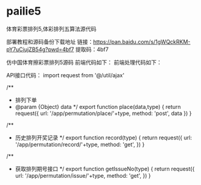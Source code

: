 # pailie5
体育彩票排列5,体彩排列五算法源代码


部署教程和源码备份下载地址 链接：https://pan.baidu.com/s/1gWQckRKM-pY7uCiujZB54g?pwd=4bf7 提取码：4bf7

仿中国体育擦彩票排列5源码 前端代码如下： 
<template>
	<view class="box">

		<cmd-nav-bar back title="排列5" font-color="#fff" background-color="#FF3F43" right-text="排列5开奖"
			@rightText="rightBtn">
		</cmd-nav-bar>
		<div style="height:100%">
			<p class="fc_index">第{{issueNo}}期，21:40开奖</p>
			<div class="fc">
				<view
					style="display: flex;justify-content: space-between;align-items: center;width: 95%;margin: 0 auto;">
					<p class="tips"><span class="shake"></span>选择<span>5</span>个号码，中奖<span>100000</span>元
					</p>
					<u-checkbox-group @change="checkboxChange" size="15" shape="square" placement="column"
						style="margin-left: 20px;">
						<u-checkbox labelSize="14" activeColor="#FF3F43" :label="'显示遗漏'">
						</u-checkbox>
					</u-checkbox-group>
				</view>
				<ul>
					<p>万位</p>
					<li @click="check(1,1,index)" v-for="(item,index) in myriad" :class="item.active?'active':''">
						{{item.num}}
						<view v-if="omitData.record!=undefined&&omiIsShow"
							style="color: #A5A5A5;font-size: 13px;margin-top: -8px;">
							{{omitData.record[index]}}
						</view>
					</li>
				</ul>
				<u-divider></u-divider>
				<ul>
					<p>千位</p>
					<li @click="check(1,2,index)" v-for="(item,index) in kilo" :class="item.active?'active':''">
						{{item.num}}
						<view v-if="omitData.record!=undefined&&omiIsShow"
							style="color: #A5A5A5;font-size: 13px;margin-top: -8px;">
							{{omitData.record[index+10]}}
						</view>
					</li>
				</ul>
				<u-divider></u-divider>
				<ul>
					<p>百位</p>
					<li @click="check(1,3,index)" v-for="(item,index) in bai" :class="item.active?'active':''">
						{{item.num}}
						<view v-if="omitData.record!=undefined&&omiIsShow"
							style="color: #A5A5A5;font-size: 13px;margin-top: -8px;">
							{{omitData.record[index+20]}}
						</view>
					</li>
				</ul>
				<u-divider></u-divider>
				<ul>
					<p>十位</p>
					<li @click="check(1,4,index)" v-for="(item,index) in shi" :class="item.active?'active':''">
						{{item.num}}
						<view v-if="omitData.record!=undefined&&omiIsShow"
							style="color: #A5A5A5;font-size: 13px;margin-top: -8px;">
							{{omitData.record[index+30]}}
						</view>
					</li>
				</ul>
				<u-divider></u-divider>
				<ul>
					<p>个位</p>
					<li @click="check(1,5,index)" v-for="(item,index) in ge" :class="item.active?'active':''">
						{{item.num}}
						<view v-if="omitData.record!=undefined&&omiIsShow"
							style="color: #A5A5A5;font-size: 13px;margin-top: -8px;">
							{{omitData.record[index+40]}}
						</view>
					</li>
				</ul>
			</div>
			<Acount :total="total" :acount="acount" @clear="clear" @confirm="sure" />
		</div>

	</view>
</template>
<script>
	import {
		getIssueNo
	} from '@/api/pailie.js'
	import {
		getOmitByType
	} from '@/api/omit.js'
	import Acount from '../common/Acount'
	export default {
		data() {
			return {
				total: 0,
				acount: 0,
				issueNo: "",
				omiIsShow:false,
				ge: [{
						num: 0,
						active: false
					}, {
						num: 1,
						active: false
					}, {
						num: 2,
						active: false
					}, {
						num: 3,
						active: false
					}, {
						num: 4,
						active: false
					},
					{
						num: 5,
						active: false
					}, {
						num: 6,
						active: false
					}, {
						num: 7,
						active: false
					}, {
						num: 8,
						active: false
					}, {
						num: 9,
						active: false
					}
				],
				shi: [{
						num: 0,
						active: false
					}, {
						num: 1,
						active: false
					}, {
						num: 2,
						active: false
					}, {
						num: 3,
						active: false
					}, {
						num: 4,
						active: false
					},
					{
						num: 5,
						active: false
					}, {
						num: 6,
						active: false
					}, {
						num: 7,
						active: false
					}, {
						num: 8,
						active: false
					}, {
						num: 9,
						active: false
					}
				],
				bai: [{
						num: 0,
						active: false
					}, {
						num: 1,
						active: false
					}, {
						num: 2,
						active: false
					}, {
						num: 3,
						active: false
					}, {
						num: 4,
						active: false
					},
					{
						num: 5,
						active: false
					}, {
						num: 6,
						active: false
					}, {
						num: 7,
						active: false
					}, {
						num: 8,
						active: false
					}, {
						num: 9,
						active: false
					}
				],
				kilo: [{
						num: 0,
						active: false
					}, {
						num: 1,
						active: false
					}, {
						num: 2,
						active: false
					}, {
						num: 3,
						active: false
					}, {
						num: 4,
						active: false
					},
					{
						num: 5,
						active: false
					}, {
						num: 6,
						active: false
					}, {
						num: 7,
						active: false
					}, {
						num: 8,
						active: false
					}, {
						num: 9,
						active: false
					}
				],
				myriad: [{
						num: 0,
						active: false
					}, {
						num: 1,
						active: false
					}, {
						num: 2,
						active: false
					}, {
						num: 3,
						active: false
					}, {
						num: 4,
						active: false
					},
					{
						num: 5,
						active: false
					}, {
						num: 6,
						active: false
					}, {
						num: 7,
						active: false
					}, {
						num: 8,
						active: false
					}, {
						num: 9,
						active: false
					}
				],
				gearr: [],
				shiarr: [],
				baiarr: [],
				kiloarr: [],
				myriadarr: [],
				omitData: {}
			}
		},
		components: {
			Acount
		},
		onLoad() {
			this.init()
		},
		methods: {
			checkboxChange(item) {
				if (item[0] == "") {
					this.omiIsShow=true;
				}else{
					this.omiIsShow=false;
				}
			},
			init() {
				getIssueNo("4").then(res => {
					this.issueNo = res.stageNumber
				})
				getOmitByType("4").then(res => {
					this.omitData = res
					this.omitData.record = res.record.split(",")
				})
			},
			rightBtn() {
				uni.navigateTo({
					url: "/pages/pailie5/openPrize"
				})
			},
			check(type, wei = 0, index) {
				switch (type) {
					case 1:
						if (wei == 1) {
							this.myriad[index].active = !this.myriad[index].active;
						};
						if (wei == 2) {
							this.kilo[index].active = !this.kilo[index].active;
						};
						if (wei == 3) {
							this.bai[index].active = !this.bai[index].active;
						};
						if (wei == 4) {
							this.shi[index].active = !this.shi[index].active;
						};
						if (wei == 5) {
							this.ge[index].active = !this.ge[index].active;
						};
						this.gearr = this.ge.filter(v => {
							return v.active
						})
						this.shiarr = this.shi.filter(v => {
							return v.active
						})
						this.baiarr = this.bai.filter(v => {
							return v.active
						})
						this.kiloarr = this.kilo.filter(v => {
							return v.active
						})
						this.myriadarr = this.myriad.filter(v => {
							return v.active
						})
						this.acount = this.globalUtil.math(this.myriadarr.length, 1) * this.globalUtil.math(this.kiloarr
							.length, 1) * this.globalUtil.math(this.baiarr.length, 1) * this.globalUtil.math(this
							.shiarr
							.length, 1) * this.globalUtil.math(this.gearr.length, 1)
						break;
				}
				this.total = this.acount * 2;
			},
			clear() {
				this.ge.map(v => {
					v.active = false;
				});
				this.shi.map(v => {
					v.active = false;
				});
				this.bai.map(v => {
					v.active = false;
				});
				this.kilo.map(v => {
					v.active = false;
				});
				this.myriad.map(v => {
					v.active = false;
				});
				this.total = 0
				this.acount = 0
				this.gearr = []
				this.shiarr = []
				this.baiarr = []
				this.kiloarr = []
				this.myriadarr = []
			},
			//机选
			randomSelect() {
				this.clear()
				let numberArr = this.globalUtil.randomFromZero(10, 5);
				this.myriad[numberArr[0]].active = true
				this.kilo[numberArr[1]].active = true
				this.bai[numberArr[2]].active = true
				this.shi[numberArr[3]].active = true
				this.ge[numberArr[4]].active = true
				this.shiarr = this.shi.filter(v => {
					return v.active
				})
				this.baiarr = this.bai.filter(v => {
					return v.active
				})
				this.gearr = this.ge.filter(v => {
					return v.active
				})
				this.kiloarr = this.kilo.filter(v => {
					return v.active
				})
				this.myriadarr = this.myriad.filter(v => {
					return v.active
				})
				this.acount = this.globalUtil.math(this.myriadarr.length, 1) * this.globalUtil.math(this.kiloarr
					.length, 1) * this.globalUtil.math(this.baiarr.length, 1) * this.globalUtil.math(this
					.shiarr
					.length, 1) * this.globalUtil.math(this.gearr.length, 1)
				this.total = this.acount * 2;
			},
			sure() {
				if (this.total == 0) {
					this.randomSelect();
					return;
				}
				//随机数id用户传到购物车进行去重处理
				let uid = Math.ceil(Math.random() * 9999999999999999)
				let data = {
					uid: uid,
					mode: 0,
					notes: this.acount,
					total: this.total,
					individual: this.gearr.map(v => {
						return v.num
					}),
					ten: this.shiarr.map(v => {
						return v.num
					}),
					hundred: this.baiarr.map(v => {
						return v.num
					}),
					kilo: this.kiloarr.map(v => {
						return v.num
					}),
					myriad: this.myriadarr.map(v => {
						return v.num
					})

				}
				uni.navigateTo({
					url: "/pages/pailie5/buyShoppingCar?obj=" + encodeURIComponent(JSON.stringify(data)),
					animationType: 'pop-in',
					animationDuration: 200
				})
			},
		},
	}
</script>
<style scoped>
	/deep/.cmd-nav-bar-right-text {
		font-size: 16px !important;
	}

	.tips {
		padding: 20rpx;
		color: #999;
		font-size: 28rpx;
	}

	.tips span {
		color: #FF3F43;
	}

	.fc {
		margin-bottom: 30rpx;
	}

	.fc ul {
		margin-top: 12rpx;
		padding-left: 36rpx;
	}

	.fc ul p {
		height: 50rpx;
		line-height: 50rpx;
		color: #fff;
		background: #FF3F43;
		width: 100rpx;
		font-size: 30rpx;
		padding-left: 20rpx;
		margin-left: -36rpx;
		border-top-right-radius: 30rpx;
		border-bottom-right-radius: 30rpx;
	}

	.fc ul li {
		display: inline-block;
		width: 74rpx;
		color: #FF3F43;
		background: #fff;
		height: 74rpx;
		text-align: center;
		line-height: 74rpx;
		font-size: 30rpx;
		border: 1px solid #e2e2e2;
		border-radius: 50%;
		margin: 18rpx
	}

	.fc ul li.active {
		background: #FF3F43;
		color: #fff;
	}

	.fc_index {
		padding-top: 40rpx;
		height: 60rpx;
		line-height: 30rpx;
		color: #999;
		font-size: 28rpx;
		background: #fff;
		text-align: center;
	}
</style>
前端处理代码如下：

<template>
	<view class="box">

		<nav-bar :title="'排列5'" :back="true"></nav-bar>
		<div class="shoppingCar_wrap">
			<div class="shoppingCar_content">
				<div class="shoppingCar_add">
					<div class="add_once" @tap="random">+机选1注</div>
					<div class="add_back" @tap="back">+继续选号</div>
					<div class="add_back" @tap="clean">+清空列表</div>
				</div>
				<div class="shoppingCar_added">
					<div class="added_selected" v-for="arr in placeData">
						<div class="selected_left">
							<div class="selected_text">
								<div class="selected_num">
									<div class="content" v-for="a in arr.myriad">
										<p>{{a}}</p>
									</div>
									<span class="vertical" v-if="arr.myriad!=null">|</span>

									<div class="content" v-for="a in arr.kilo">
										<p>{{a}}</p>
									</div>
									<span class="vertical" v-if="arr.kilo!=null">|</span>
									
									<div class="content" v-for="a in arr.hundred">
										<p>{{a}}</p>
									</div>
									<span class="vertical" v-if="arr.hundred!=null">|
									</span>
									<div class="content" v-for="b in arr.ten">
										<p>{{b}}</p>
									</div>
									<span class="vertical" v-if="arr.ten!=null">|
									</span>
									<div class="content" v-for="c in arr.individual">
										<p>{{c}}</p>
									</div>
								</div>
								<div class="selected_count">
									{{arr.notes}}注 {{arr.total}}元
								</div>
							</div>
						</div>
						<u-icon @tap="del(arr.uid)" name="trash" size="26" color="#909399"></u-icon>
					</div>
					<div class="added_rule">
						<div class="rule_left">
							<span>购买即同意《委托投注协议》</span>
						</div>
					</div>
				</div>
			</div>
			<div class="shoppingCar_footer">
				<view style="display: flex; justify-content: center;align-items: center;">
					投<u-number-box iconStyle="color: #FF3F43" integer inputWidth="70" @change="numberChange">
					</u-number-box>倍
				</view>
				<div class="footer_bottom">
					<div class="bottom_left">
						共 <b>{{acount}}</b>注 <b>{{total}}</b>元
					</div>
					<div class="bottom_right">
						<span @tap="() => confirmIsShow = true">下一步</span>
					</div>
				</div>
			</div>
		</div>
		<u-modal title="投注确认" :show="confirmIsShow" :zoom="false" confirmText="投注" showCancelButton
			confirmColor="#FF3F43" @confirm="betting" @cancel="() => confirmIsShow = false">
			<view class="tip">
				<p>[排列5]</p>
				<p>第{{issueNo}}期</p>
				<p>共{{acount}}注，您需要支付{{total}}元</p>
			</view>
		</u-modal>

	</view>
</template>

<script>
	import {
		place,
		getIssueNo
	} from '@/api/pailie.js'
	export default {
		data() {
			return {
				confirmIsShow: false,
				placeData: [],
				total: 0,
				acount: 0,
				times: 1,
				issueNo: ""
			}
		},
		onLoad(option) {
			if (option.obj != undefined) {
				let obj = JSON.parse(decodeURIComponent(option.obj));
				this.calculation(obj);
			}
			//当前期号
			getIssueNo("4").then(res => {
				this.issueNo = res.stageNumber
			})
		},
		methods: {
			//投注
			betting() {
				uni.showLoading();
				let data = uni.getStorageSync('pailie5');
				if (data.length <= 0) {
					uni.showToast({
						title: '至少选择一注',
						icon: 'none'
					});
					return;
				}
				if (this.total < 10) {
					uni.showToast({
						title: '下单金额最低10元起投',
						icon: 'none'
					});
					return;
				}
				//往数组中添加倍数新字段
				data.forEach(item => {
					this.$set(item, 'times', this.times)
					delete item['total']
					delete item['uid']
				})
				place(data, "4").then(res => {
					if (res.success) {
						uni.showToast({
							title: '下单成功',
							icon: 'none'
						});
						//标识为已经下单了
						uni.setStorageSync('isPay', true);
						this.clean();
						this.confirmIsShow = false;
						setTimeout(function() {
							uni.hideLoading();
						}, 500);
						uni.navigateTo({
							url: "/pages/order/lotteryOrderDetails?id=" + res.id,
							animationType: 'pop-in',
							animationDuration: 200
						})
					}
				})
			},
			//计算
			calculation(obj) {
				let data = uni.getStorageSync('pailie5');
				let isRepeat = false
				if (data.length > 0) {
					data.map(item => {
						//如果有重复进行标记
						if (item.uid == obj.uid) {
							isRepeat = true;
							return;
						}
					})
					//根据标记去重处理
					if (!isRepeat) {
						//如果不是重复的继续叠加
						data.unshift(obj)
						uni.setStorageSync("pailie5", data)
					}
					//赋值
					this.placeData = data
					//计算总价和总注数
					data.map(item => {
						this.total += item.total
						this.acount += item.notes
					})
				} else {
					//第一次为空的时候写入到本地缓存
					this.placeData.push(obj)
					uni.setStorageSync("pailie5", this.placeData)
					this.total = obj.total;
					this.acount = obj.notes;
				}
			},
			//机选
			random() {
				this.total = 0;
				this.acount = 0;
				let uid = Math.ceil(Math.random() * 9999999999999999)
				let arr = this.globalUtil.randomFromZero(10, 5);
				let obj = {
					uid: uid,
					mode: 0,
					notes: 1,
					total: 2,
					individual: [arr[0]],
					ten: [arr[1]],
					hundred: [arr[2]],
					kilo: [arr[3]],
					myriad: [arr[4]]
				}
				this.calculation(obj);
			},
			//删除
			del(uid) {
				let data = uni.getStorageSync('pailie5');
				//重新计算总价和总注数
				data.map(item => {
					if (item.uid == uid) {
						this.total -= item.total
						this.acount -= item.notes
					}
				})
				//删除数据
				data = data.filter((item) => {
					return item.uid != uid;
				});
				//重新赋值
				this.placeData = data
				//写入缓存
				uni.setStorageSync("pailie5", data)
			},
			numberChange(item) {
				this.total = this.acount * item.value * 2
				this.times = item.value;
			},
			back() {
				uni.navigateTo({
					url: "/pages/pailie5/pailie5",
					animationType: 'pop-in',
					animationDuration: 200
				})
			},
			//清空
			clean() {
				uni.removeStorageSync("pailie5")
				this.placeData = []
				this.total = 0;
				this.acount = 0;
			}
		},
	}
</script>

<style scoped lang="scss">
	.vertical {
		color: #848484;
		padding: 0 10rpx;
	}

	.content {
		width: 25px;
		height: 25px;
		background-color: #FF3F43;
		border-radius: 50%;
		display: inline-block;
		margin-right: 2px;

		p {
			width: 25px;
			height: 25px;
			color: #fff;
			text-align: center;
			line-height: 25px;
			font-size: 16px;
		}
	}

	.tip {
		display: flex;
		flex-direction: column;
		justify-content: center;
		align-items: center;

		p {
			margin-top: 8rpx;
			color: #606266;
			font-size: 16px;
		}
	}

	.shoppingCar_wrap {
		.shoppingCar_content {
			.shoppingCar_add {
				margin-bottom: 2.26667vmin;
				font-size: 3.73333vmin;
				padding: 0 3.33333vmin;
				display: flex;
				align-items: center;
				justify-content: space-between;

				div {
					width: 48%;
					background-color: white;
					height: 11.46667vmin;
					display: flex;
					justify-content: center;
					align-items: center;
					color: #666;
				}
			}

			.shoppingCar_added {
				box-sizing: border-box;
				margin: 0 26rpx;

				.added_rule {
					box-sizing: border-box;
					font-size: 3.46667vmin;
					height: 12.53333vmin;
					width: 100%;
					background-color: white;
					color: #999;
					display: flex;
					align-items: center;
					justify-content: space-between;
					padding: 0 4.4vmin;
				}

				.added_selected {
					background-color: white;
					padding: 2.66667vmin;
					box-sizing: border-box;
					border-bottom: 1px solid #e6e6e6;
					display: flex;
					align-items: center;
					justify-content: space-between;

					.selected_left {
						display: flex;
						align-items: center;
						justify-content: center;

						.selected_text {

							.selected_num {
								color: #FF5562;
								font-size: 5.33333vmin;
								margin-bottom: 1.8vmin;
							}

							.selected_count {
								font-size: 3.46667vmin;
								color: #999;
							}
						}
					}
				}
			}
		}

		.shoppingCar_footer {
			width: 100%;
			position: fixed;
			bottom: 0;
			left: 0;
			color: #8f9090;
			background-color: white;

			.footer_bottom {
				box-sizing: border-box;
				width: 100%;
				display: flex;
				align-items: center;
				justify-content: space-between;
				height: 13.33333vmin;
				padding-left: 2.66667vmin;

				.bottom_left {
					color: #333333;
					font-size: 4vmin;

					b {
						color: #FF5562;
					}
				}

				.bottom_right {
					/*border: none;*/
					text-align: center;
					background: #FF3F43;
					color: #FFFFFF;
					font-size: 4.8vmin;
					width: 28.53333vmin;
					border-radius: 4px;
					height: 100%;
					display: flex;
					align-items: center;
					justify-content: center;
				}
			}
		}
	}
</style>

API接口代码：
import request from '@/util/ajax'


/**
 * 排列下单
 * @param {Object} data
 */
export function place(data,type) {
	return request({
		url: '/app/permutation/place/'+type,
		method: 'post',
		data
	})
}

/**
 * 历史排列开奖记录
 */
export function record(type) {
	return request({
		url: '/app/permutation/record/'+type,
		method: 'get',
	})
}

/**
 * 获取排列期号接口
 */
export function getIssueNo(type) {
	return request({
		url: '/app/permutation/issue/'+type,
		method: 'get',
	})
}
